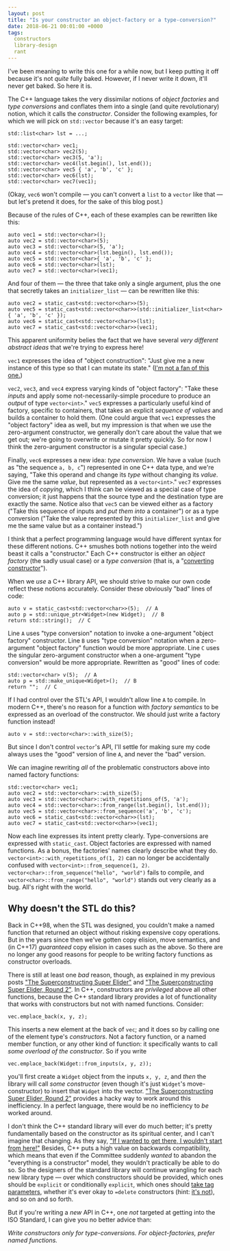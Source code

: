 ```yaml
---
layout: post
title: "Is your constructor an object-factory or a type-conversion?"
date: 2018-06-21 00:01:00 +0000
tags:
  constructors
  library-design
  rant
---
```


I've been meaning to write this one for a while now, but I keep putting it off
because it's not *quite* fully baked. However, if I never write it down, it'll
never get baked. So here it is.

The C++ language takes the very dissimilar notions of _object factories_ and
_type conversions_ and conflates them into a single (and quite revolutionary) notion,
which it calls the _constructor_. Consider the following examples,
for which we will pick on `std::vector` because it's an easy target:

    std::list<char> lst = ...;

    std::vector<char> vec1;
    std::vector<char> vec2(5);
    std::vector<char> vec3(5, 'a');
    std::vector<char> vec4(lst.begin(), lst.end());
    std::vector<char> vec5 { 'a', 'b', 'c' };
    std::vector<char> vec6(lst);
    std::vector<char> vec7(vec1);

(Okay, `vec6` won't compile — you can't convert a `list` to a `vector` like that —
but let's pretend it does, for the sake of this blog post.)

Because of the rules of C++, each of these examples can be rewritten like this:

    auto vec1 = std::vector<char>();
    auto vec2 = std::vector<char>(5);
    auto vec3 = std::vector<char>(5, 'a');
    auto vec4 = std::vector<char>(lst.begin(), lst.end());
    auto vec5 = std::vector<char>{ 'a', 'b', 'c' };
    auto vec6 = std::vector<char>(lst);
    auto vec7 = std::vector<char>(vec1);

And four of them — the three that take only a single argument, plus the one that secretly
takes an `initializer_list` — can be rewritten like this:

    auto vec2 = static_cast<std::vector<char>>(5);
    auto vec5 = static_cast<std::vector<char>>(std::initializer_list<char>{ 'a', 'b', 'c' });
    auto vec6 = static_cast<std::vector<char>>(lst);
    auto vec7 = static_cast<std::vector<char>>(vec1);

This apparent uniformity belies the fact that we have several _very different abstract ideas_
that we're trying to express here!

`vec1` expresses the idea of "object construction": "Just give me a new instance of this type
so that I can mutate its state."
([I'm not a fan of this one.](/blog/2018/05/10/regular-should-not-imply-default-constructible/))

`vec2`, `vec3`, and `vec4` express varying kinds of "object factory": "Take these _inputs_ and apply
some not-necessarily-simple procedure to produce an _output_ of type `vector<int>`."
`vec5` expresses a particularly useful kind of factory, specific to containers, that takes an
explicit _sequence of values_ and builds a container to hold them. (One could argue that
`vec1` expresses the "object factory" idea as well, but my impression is that when we use
the zero-argument constructor, we generally don't care about the value that we get out; we're going
to overwrite or mutate it pretty quickly. So for now I think the zero-argument constructor
is a singular special case.)

Finally, `vec6` expresses a new idea: _type conversion_. We have a value (such as "the sequence
`a, b, c`") represented in one C++ data type, and we're saying, "Take this operand and change
its _type_ without changing its _value_. Give me the same _value_, but represented as a `vector<int>`."
`vec7` expresses the idea of _copying_, which I think can be viewed as a special case of type conversion;
it just happens that the source type and the destination type are exactly the same.
Notice also that `vec5` can be viewed either as a factory ("Take this sequence of inputs and
_put them into_ a container") or as a type conversion ("Take the value represented by this
`initializer_list` and give me the same value but as a container instead.")

I think that a perfect programming language would have different syntax for these different notions.
C++ smushes both notions together into the weird beast it calls a "constructor." Each C++ constructor
is either an _object factory_ (the sadly usual case) or a _type conversion_ (that is, a
"[converting constructor](https://en.cppreference.com/w/cpp/language/converting_constructor)").

When we _use_ a C++ library API, we should strive to make our own code reflect these notions accurately.
Consider these obviously "bad" lines of code:

    auto v = static_cast<std::vector<char>>(5);  // A
    auto p = std::unique_ptr<Widget>(new Widget);  // B
    return std::string();  // C

Line `A` uses "type conversion" notation to invoke a one-argument "object factory" constructor.
Line `B` uses "type conversion" notation when a zero-argument "object factory" function would be more appropriate.
Line `C` uses the singular zero-argument constructor when a one-argument "type conversion" would be more appropriate.
Rewritten as "good" lines of code:

    std::vector<char> v(5);  // A
    auto p = std::make_unique<Widget>();  // B
    return "";  // C

If I had control over the STL's API, I wouldn't allow line `A` to compile. In modern C++, there's
no reason for a function with _factory semantics_ to be expressed as an overload of the constructor.
We should just write a factory function instead!

    auto v = std::vector<char>::with_size(5);

But since I don't control `vector`'s API, I'll settle for making sure my code always uses
the "good" version of line `A`, and never the "bad" version.

We can imagine rewriting _all_ of the problematic constructors above into named factory functions:

    std::vector<char> vec1;
    auto vec2 = std::vector<char>::with_size(5);
    auto vec3 = std::vector<char>::with_repetitions_of(5, 'a');
    auto vec4 = std::vector<char>::from_range(lst.begin(), lst.end());
    auto vec5 = std::vector<char>::from_sequence('a', 'b', 'c');
    auto vec6 = static_cast<std::vector<char>>(lst);
    auto vec7 = static_cast<std::vector<char>>(vec1);

Now each line expresses its intent pretty clearly. Type-conversions are expressed with `static_cast`.
Object factories are expressed with named functions. As a bonus, the factories' names clearly describe
what they do. `vector<int>::with_repetitions_of(1, 2)` can no longer be accidentally confused with
`vector<int>::from_sequence(1, 2)`. `vector<char>::from_sequence("hello", "world")` fails to
compile, and `vector<char>::from_range("hello", "world")` stands out very clearly as a bug.
All's right with the world.


## Why doesn't the STL do this?

Back in C++98, when the STL was designed, you couldn't make a named function that returned an object
without risking expensive copy operations. But in the years since then we've gotten copy elision,
move semantics, and (in C++17) _guaranteed_ copy elision in cases such as the above. So there are
no longer any good reasons for people to be writing factory functions as constructor overloads.

There is still at least one _bad_ reason, though, as explained in my previous posts
["The Superconstructing Super Elider"](/blog/2018/03/29/the-superconstructing-super-elider)
and ["The Superconstructing Super Elider, Round 2"](/blog/2018/05/17/super-elider-round-2).
In C++, constructors are _privileged_ above all other functions, because the C++ standard library
provides a lot of functionality that works with constructors but not with named functions.
Consider:

    vec.emplace_back(x, y, z);

This inserts a new element at the back of `vec`; and it does so by calling one of the element type's
_constructors_. Not a factory function, or a named member function, or any other kind of function:
it specifically wants to call _some overload of the constructor_. So if you write

    vec.emplace_back(Widget::from_inputs(x, y, z));

you'll first create a `Widget` object from the inputs `x, y, z`, and _then_ the library will call
_some constructor_ (even though it's just `Widget`'s move-constructor) to insert that `Widget` into the vector.
["The Superconstructing Super Elider, Round 2"](/blog/2018/05/17/super-elider-round-2) provides
a hacky way to work around this inefficiency. In a perfect language, there would be no inefficiency
to _be_ worked around.

I don't think the C++ standard library will ever do much better; it's pretty fundamentally based
on the constructor as its spiritual center, and I can't imagine that changing.
As they say, ["If I wanted to get there, I wouldn't start from here!"](http://wiki.c2.com/?WouldntStartFromHere)
Besides, C++ puts a high value on backwards compatibility, which means that even if the Committee
suddenly _wanted_ to abandon the "everything is a constructor" model, they wouldn't practically
be able to do so. So the designers of the standard library will continue wrangling for each new
library type — over which constructors should be provided,
which ones should be `explicit` or conditionally `explicit`, which ones should
[take tag parameters](https://akrzemi1.wordpress.com/2016/06/29/competing-constructors/),
whether it's ever okay to `=delete` constructors
(hint: [it's not](https://cplusplus.github.io/LWG/issue2993)),
and so on and so forth.

But if you're writing a _new_ API in C++, one _not_ targeted at getting into the ISO Standard,
I can give you no better advice than:

_Write constructors only for type-conversions. For object-factories, prefer named functions._
